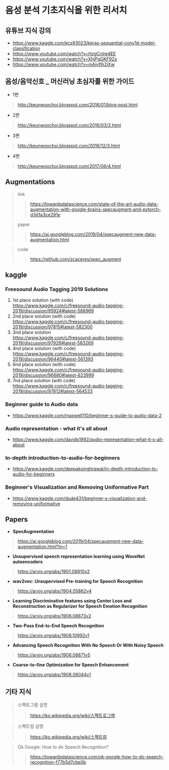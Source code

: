 # 음성 분석 기초지식을 위한 리서치

## 유튜브 지식 강의

- https://www.kaggle.com/kcs93023/keras-sequential-conv1d-model-classification
- https://www.youtube.com/watch?v=HzgCnlre4EE
- https://www.youtube.com/watch?v=XhjPqGKF9Zs
- https://www.youtube.com/watch?v=mAjvfIh2iXw

## 음성/음악신호 _ 머신러닝 초심자를 위한 가이드

- 1편 <br>

> http://keunwoochoi.blogspot.com/2016/01/blog-post.html <br>

- 2편 <br>

> http://keunwoochoi.blogspot.com/2016/03/2.html <br>

- 3편 <br>

> http://keunwoochoi.blogspot.com/2016/12/3.html <br>

- 4편 <br>

> http://keunwoochoi.blogspot.com/2017/06/4.html <br>

## Augmentations

> link <br>
>> https://towardsdatascience.com/state-of-the-art-audio-data-augmentation-with-google-brains-specaugment-and-pytorch-d3d1a3ce291e <br>

> paper <br>
>> https://ai.googleblog.com/2019/04/specaugment-new-data-augmentation.html

> code <br>
>> https://github.com/zcaceres/spec_augment <br>

## kaggle 
 
### Freesound Audio Tagging 2019 Solutions

1. 1st place solution (with code) <br>
https://www.kaggle.com/c/freesound-audio-tagging-2019/discussion/95924#latest-586969 <br>
2. 2nd place solution (with code) <br>
https://www.kaggle.com/c/freesound-audio-tagging-2019/discussion/97815#latest-582300 <br>
3. 3nd place solution <br>
https://www.kaggle.com/c/freesound-audio-tagging-2019/discussion/97926#latest-583269 <br>
4. 4nd place solution (with code) <br>
https://www.kaggle.com/c/freesound-audio-tagging-2019/discussion/96440#latest-561393 <br>
5. 6nd place solution (with code) <br>
https://www.kaggle.com/c/freesound-audio-tagging-2019/discussion/96680#latest-623999<br>
6. 7nd place solution (with code) <br>
https://www.kaggle.com/c/freesound-audio-tagging-2019/discussion/97812#latest-564533 <br>

### Beginner guide to Audio data

- https://www.kaggle.com/maxwell110/beginner-s-guide-to-audio-data-2

### Audio representation - what it's all about

- https://www.kaggle.com/davids1992/audio-representation-what-it-s-all-about

### In-depth introduction-to-audio-for-beginners

- https://www.kaggle.com/deepaksinghrawat/in-depth-introduction-to-audio-for-beginners

### Beginner's Visualization and Removing Uniformative Part

- https://www.kaggle.com/dude431/beginner-s-visualization-and-removing-uniformative

## Papers

- **SpecAugmentation**

> https://ai.googleblog.com/2019/04/specaugment-new-data-augmentation.html?m=1

- **Unsupervised speech representation learning using WaveNet autoencoders**

> https://arxiv.org/abs/1901.08810v2

- **wav2vec: Unsupervised Pre-training for Speech Recognition**

> https://arxiv.org/abs/1904.05862v4

-  **Learning Discriminative features using Center Loss and Reconstruction as Regularizer for Speech Emotion Recognition**

> https://arxiv.org/abs/1906.08873v2

- **Two-Pass End-to-End Speech Recognition**

> https://arxiv.org/abs/1908.10992v1

- **Advancing Speech Recognition With No Speech Or With Noisy Speech**

> https://arxiv.org/abs/1906.08871v5

- **Coarse-to-fine Optimization for Speech Enhancement**

> https://arxiv.org/abs/1908.08044v1

## 기타 지식

> 스펙토그램 설명 <br>
>> https://ko.wikipedia.org/wiki/스펙트로그램 <br>

> 스펙트럼 설명 <br>
>> https://ko.wikipedia.org/wiki/스펙트럼 <br>

> Ok Google: How to do Speech Recognition? <br>
>> https://towardsdatascience.com/ok-google-how-to-do-speech-recognition-f77b5d7cbe0b

